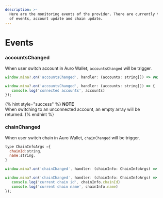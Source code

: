 ```yaml
---
description: >-
  Here are the monitoring events of the provider. There are currently two types
  of events, account update and chain update.
---
```


# Events

### **accountsChanged**

When user switch account in Auro Wallet, `accountsChanged` will be trigger.

```javascript
window.mina?.on('accountsChanged', handler: (accounts: string[]) => void);
```

```javascript
window.mina?.on('accountsChanged', handler: (accounts: string[]) => {
   console.log('connected accounts', accounts)
});
```

{% hint style="success" %}
**NOTE**\
When switching to an unconnected account, an empty array will be returned.
{% endhint %}

### **chainChanged**

When user switch chain in Auro Wallet, `chainChanged` will be trigger.&#x20;

```javascript
type ChainInfoArgs ={
  chainId:string,
  name:string,
}

window.mina?.on('chainChanged', handler: (chainInfo: ChainInfoArgs) => void);
```

```javascript
window.mina?.on('chainChanged', handler: (chainInfo: ChainInfoArgs) => {
   console.log('current chain id', chainInfo.chainId)
   console.log('current chain name', chainInfo.name)
});
```
